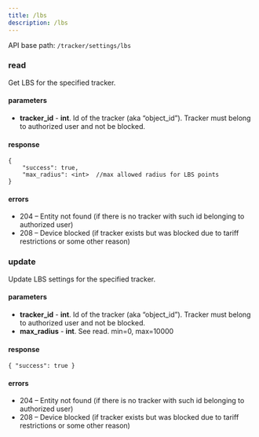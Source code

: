 ```yaml
---
title: /lbs
description: /lbs
---
```


API base path: `/tracker/settings/lbs`

### read
Get LBS for the specified tracker.

#### parameters
* **tracker_id** - **int**. Id of the tracker (aka “object_id”). Tracker must belong to authorized user and not be blocked.

#### response

```json5
{
    "success": true,
    "max_radius": <int>  //max allowed radius for LBS points
}
```

#### errors
*   204 – Entity not found (if there is no tracker with such id belonging to authorized user)
*   208 – Device blocked (if tracker exists but was blocked due to tariff restrictions or some other reason)

### update
Update LBS settings for the specified tracker.

#### parameters
* **tracker_id** - **int**. Id of the tracker (aka “object_id”). Tracker must belong to authorized user and not be blocked.
* **max_radius** - **int**. See read. min=0, max=10000

#### response

```json5
{ "success": true }
```

#### errors
*   204 – Entity not found (if there is no tracker with such id belonging to authorized user)
*   208 – Device blocked (if tracker exists but was blocked due to tariff restrictions or some other reason)
